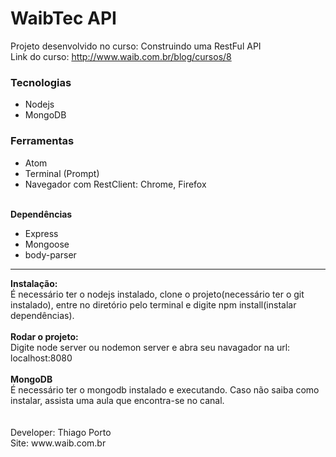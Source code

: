 WaibTec API
===========

Projeto desenvolvido no curso: Construindo uma RestFul API
<br>
Link do curso: <a href="http://www.waib.com.br/blog/cursos/8">http://www.waib.com.br/blog/cursos/8</a>
<br>
<h3>Tecnologias</h3>
<ul>
  <li>Nodejs</li>
  <li>MongoDB</li>
</ul>
<h3>Ferramentas</h3>
<ul>
  <li>Atom</li>
  <li>Terminal (Prompt)</li>
  <li>Navegador com RestClient: Chrome, Firefox</li>
</ul>
<br>
<b>Dependências</b>
<ul>
  <li>Express</li>
  <li>Mongoose</li>
  <li>body-parser</li>
</ul>
<hr>
<b>Instalação:</b>
<br>
É necessário ter o nodejs instalado, clone o projeto(necessário ter o git instalado), entre no diretório pelo terminal e digite npm install(instalar dependências). 
<br>
<br>
<b>Rodar o projeto:</b>
<br>
Digite node server ou nodemon server e abra seu navagador na url: localhost:8080
<br>
<br>
<b>MongoDB</b>
<br>
É necessário ter o mongodb instalado e executando. Caso não saiba como instalar, assista uma aula que encontra-se no canal.
<br>
<br>

<br>
Developer: Thiago Porto <thiago@waib.com.br>
<br>
Site: www.waib.com.br


